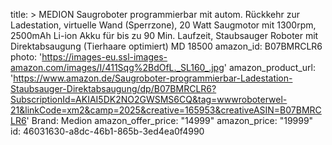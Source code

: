 title: >
  MEDION Saugroboter programmierbar mit autom. Rückkehr zur Ladestation, virtuelle Wand (Sperrzone),
  20 Watt Saugmotor mit 1300rpm, 2500mAh Li-ion Akku für bis zu 90 Min. Laufzeit, Staubsauger Roboter
  mit Direktabsaugung (Tierhaare optimiert) MD 18500
amazon_id: B07BMRCLR6
photo: 'https://images-eu.ssl-images-amazon.com/images/I/411Sqg%2BdOfL._SL160_.jpg'
amazon_product_url: 'https://www.amazon.de/Saugroboter-programmierbar-Ladestation-Staubsauger-Direktabsaugung/dp/B07BMRCLR6?SubscriptionId=AKIAI5DK2NO2GWSMS6CQ&tag=wwwroboterwel-21&linkCode=xm2&camp=2025&creative=165953&creativeASIN=B07BMRCLR6'
Brand: Medion
amazon_offer_price: "14999"
amazon_price: "19999"
id: 46031630-a8dc-46b1-865b-3ed4ea0f4990
